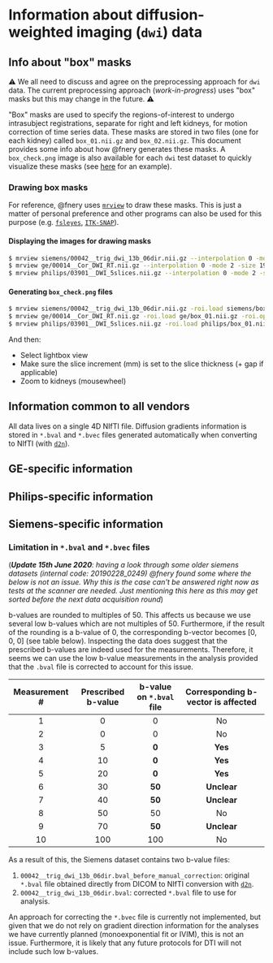 # Information about diffusion-weighted imaging (`dwi`) data

## Info about "box" masks

:warning:
We all need to discuss and agree on the preprocessing approach for `dwi` data. The current preprocessing approach (_work-in-progress_) uses "box" masks but this may change in the future.
:warning:

"Box" masks are used to specify the regions-of-interest to undergo intrasubject registrations, separate for right and left kidneys, for motion correction of time series data. These masks are stored in two files (one for each kidney) called `box_01.nii.gz` and `box_02.nii.gz`. This document provides some info about how @fnery generates these masks. A `box_check.png` image is also available for each `dwi` test dataset to quickly visualize these masks (see [here](https://github.com/UKRIN-MAPS/UKRIN-MAPS/blob/master/data/dwi/siemens/box_check.png) for an example).

### Drawing box masks

For reference, @fnery uses [`mrview`](https://mrtrix.readthedocs.io/en/latest/reference/commands/mrview.html) to draw these masks. This is just a matter of personal preference and other programs can also be used for this purpose (e.g. [`fsleyes`](https://fsl.fmrib.ox.ac.uk/fsl/fslwiki/FSLeyes), [`ITK-SNAP`](http://www.itksnap.org/pmwiki/pmwiki.php)).

#### Displaying the images for drawing masks

```bash
$ mrview siemens/00042__trig_dwi_13b_06dir.nii.gz --interpolation 0 -mode 2 -size 1920,1000 -position 0,27 &
$ mrview ge/00014__Cor_DWI_RT.nii.gz --interpolation 0 -mode 2 -size 1920,1000 -position 0,27
$ mrview philips/03901__DWI_5slices.nii.gz --interpolation 0 -mode 2 -size 1920,1000 -position 0,27 &
```

#### Generating `box_check.png` files

```bash
$ mrview siemens/00042__trig_dwi_13b_06dir.nii.gz -roi.load siemens/box_01.nii.gz -roi.opacity 0.07 -roi.colour 1,0,0 -roi.load siemens/box_02.nii.gz -roi.opacity 0.07 -roi.colour 0,1,0 &
$ mrview ge/00014__Cor_DWI_RT.nii.gz -roi.load ge/box_01.nii.gz -roi.opacity 0.07 -roi.colour 1,0,0 -roi.load ge/box_02.nii.gz -roi.opacity 0.07 -roi.colour 0,1,0 &
$ mrview philips/03901__DWI_5slices.nii.gz -roi.load philips/box_01.nii.gz -roi.opacity 0.07 -roi.colour 1,0,0 -roi.load philips/box_02.nii.gz -roi.opacity 0.07 -roi.colour 0,1,0 &
```

And then:

* Select lightbox view
* Make sure the slice increment (mm) is set to the slice thickness (+ gap if applicable)
* Zoom to kidneys (mousewheel)

## Information common to all vendors

All data lives on a single 4D NIfTI file. Diffusion gradients information is stored in `*.bval` and `*.bvec` files generated automatically when converting to NIfTI (with [`d2n`](https://github.com/UKRIN-MAPS/d2n)).

## GE-specific information

## Philips-specific information

## Siemens-specific information

### Limitation in `*.bval` and `*.bvec` files

(_**Update 15th June 2020**: having a look through some older siemens datasets (internal code: 20190228_0249) @fnery found some where the below is not an issue. Why this is the case can't be answered right now as tests at the scanner are needed. Just mentioning this here as this may get sorted before the next data acquisition round_)

b-values are rounded to multiples of 50. This affects us because we use several low b-values which are not multiples of 50. Furthermore, if the result of the rounding is a b-value of 0, the corresponding b-vector becomes [0, 0, 0] (see table below). Inspecting the data does suggest that the prescribed b-values are indeed used for the measurements. Therefore, it seems we can use the low b-value measurements in the analysis provided that the `.bval` file is corrected to account for this issue.

| Measurement # | Prescribed b-value | b-value on `*.bval` file | Corresponding b-vector is affected |
|:---:|:---:|:---:|:---:|
| 1 | 0 | 0 | No |
| 2 | 0 | 0 | No |
| 3 | 5 | **0** | **Yes** |
| 4 | 10 | **0** | **Yes** |
| 5 | 20 | **0** | **Yes** |
| 6 | 30 | **50** | **Unclear** |
| 7 | 40 | **50** | **Unclear** |
| 8 | 50 | 50 | No |
| 9 | 70 | **50** | **Unclear** |
| 10 | 100 | 100 | No |

As a result of this, the Siemens dataset contains two b-value files:

1. `00042__trig_dwi_13b_06dir.bval_before_manual_correction`: original `*.bval` file obtained directly from DICOM to NIfTI conversion with [`d2n`](https://github.com/UKRIN-MAPS/d2n).
2. `00042__trig_dwi_13b_06dir.bval`: corrected `*.bval` file to use for analysis.

An approach for correcting the `*.bvec` file is currently not implemented, but given that we do not rely on gradient direction information for the analyses we have currently planned (monoexponential fit or IVIM), this is not an issue. Furthermore, it is likely that any future protocols for DTI will not include such low b-values.
